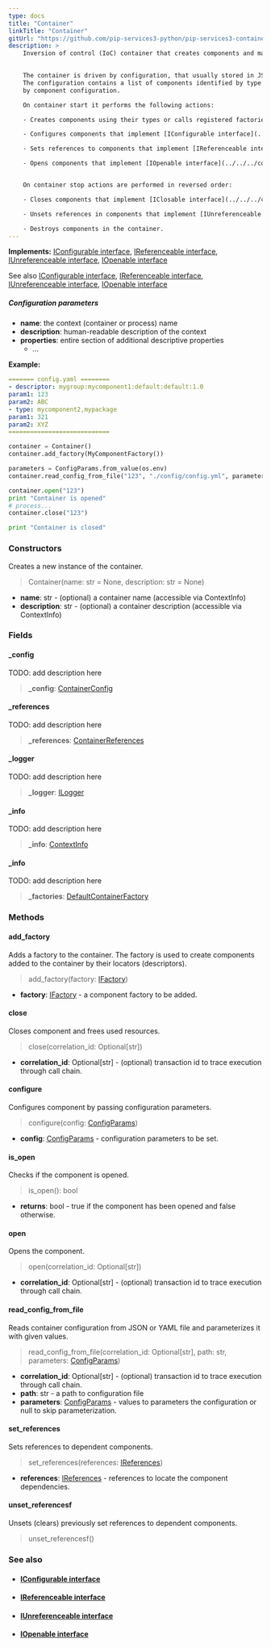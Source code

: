 ```yaml
---
type: docs
title: "Container"
linkTitle: "Container"
gitUrl: "https://github.com/pip-services3-python/pip-services3-container-python"
description: >
    Inversion of control (IoC) container that creates components and manages their lifecycle.
 

    The container is driven by configuration, that usually stored in JSON or YAML file.
    The configuration contains a list of components identified by type or locator, followed
    by component configuration.

    On container start it performs the following actions:

    - Creates components using their types or calls registered factories to create components using their locators

    - Configures components that implement [IConfigurable interface](../../../commons/config/iconfigurable) and passes them their configuration parameters

    - Sets references to components that implement [IReferenceable interface](../../../commons/refer/ireferenceable) and passes them references of all components in the container

    - Opens components that implement [IOpenable interface](../../../commons/run/iopenable)


    On container stop actions are performed in reversed order:

    - Closes components that implement [IClosable interface](../../../commons/run/iclosable)

    - Unsets references in components that implement [IUnreferenceable interface](../../../commons/refer/iunreferenceable)

    - Destroys components in the container.
---
```


**Implements:** [IConfigurable interface](../../../commons/config/iconfigurable),  [IReferenceable interface](../../../commons/refer/ireferenceable),  [IUnreferenceable interface](../../../commons/refer/iunreferenceable), [IOpenable interface](../../../commons/run/iopenable)

See also [IConfigurable interface](../../../commons/config/iconfigurable),  [IReferenceable interface](../../../commons/refer/ireferenceable),  [IUnreferenceable interface](../../../commons/refer/iunreferenceable), [IOpenable interface](../../../commons/run/iopenable)

##### Configuration parameters

- **name**: the context (container or process) name
- **description**: human-readable description of the context
- **properties**: entire section of additional descriptive properties
    - ...

**Example:**

```yaml
======= config.yaml ========
- descriptor: mygroup:mycomponent1:default:default:1.0
param1: 123
param2: ABC
- type: mycomponent2,mypackage
param1: 321
param2: XYZ
============================
```

```python
container = Container()
container.add_factory(MyComponentFactory())

parameters = ConfigParams.from_value(os.env)
container.read_config_from_file("123", "./config/config.yml", parameters)

container.open("123")
print "Container is opened"
# process...
container.close("123")

print "Container is closed"
```

### Constructors
Creates a new instance of the container.  

> Container(name: str = None, description: str = None)

- **name**: str - (optional) a container name (accessible via ContextInfo)
- **description**: str - (optional) a container description (accessible via ContextInfo)

### Fields

<span class="hide-title-link">

#### _config
TODO: add description here
> **_config**: [ContainerConfig](../../config/container_config)

#### _references
TODO: add description here
> **_references**: [ContainerReferences](../../refer/container_references)

#### _logger
TODO: add description here
> **_logger**: [ILogger](../../../components/log/ilogger)

#### _info
TODO: add description here
> **_info**: [ContextInfo](../../../components/info/context_info)

#### _info
TODO: add description here
> **_factories**: [DefaultContainerFactory](../../build/default_container_factory)

</span>

### Methods

#### add_factory
Adds a factory to the container. The factory is used to create components          
added to the container by their locators (descriptors).

> add_factory(factory: [IFactory](../../../components/build/ifactory))

- **factory**: [IFactory](../../../components/build/ifactory) - a component factory to be added.

#### close
Closes component and frees used resources.

> close(correlation_id: Optional[str])

- **correlation_id**: Optional[str] - (optional) transaction id to trace execution through call chain.


#### configure
Configures component by passing configuration parameters.

> configure(config: [ConfigParams](../../../commons/config/config_params))

- **config**: [ConfigParams](../../../commons/config/config_params) - configuration parameters to be set.


#### is_open
Checks if the component is opened.

> is_open(): bool

- **returns**: bool - true if the component has been opened and false otherwise.


#### open
Opens the component.

> open(correlation_id: Optional[str])

- **correlation_id**: Optional[str] - (optional) transaction id to trace execution through call chain.


#### read_config_from_file
Reads container configuration from JSON or YAML file and parameterizes it with given values.

> read_config_from_file(correlation_id: Optional[str], path: str, parameters: [ConfigParams](../../../commons/config/config_params))

- **correlation_id**: Optional[str] - (optional) transaction id to trace execution through call chain.
- **path**: str - a path to configuration file
- **parameters**: [ConfigParams](../../../commons/config/config_params) - values to parameters the configuration or null to skip parameterization.


#### set_references
Sets references to dependent components.

> set_references(references: [IReferences](../../../commons/refer/ireferences))

- **references**: [IReferences](../../../commons/refer/ireferences) - references to locate the component dependencies.


#### unset_referencesf
Unsets (clears) previously set references to dependent components.

> unset_referencesf()


### See also
- #### [IConfigurable interface](../../../commons/config/iconfigurable)
- #### [IReferenceable interface](../../../commons/refer/ireferenceable)
- #### [IUnreferenceable interface](../../../commons/refer/iunreferenceable)
- #### [IOpenable interface](../../../commons/run/iopenable)
